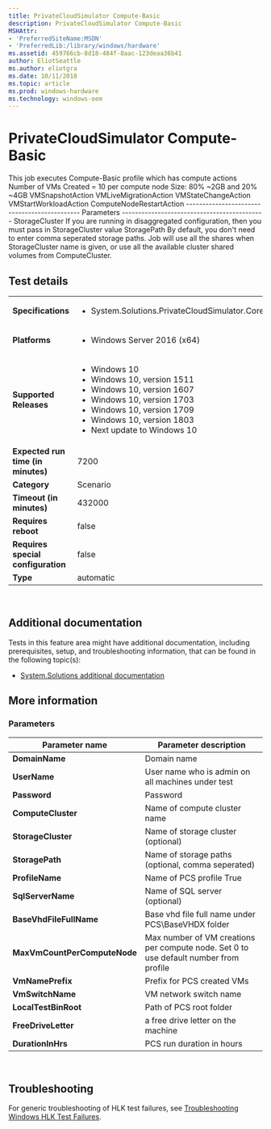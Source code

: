 ```yaml
---
title: PrivateCloudSimulator Compute-Basic
description: PrivateCloudSimulator Compute-Basic
MSHAttr:
- 'PreferredSiteName:MSDN'
- 'PreferredLib:/library/windows/hardware'
ms.assetid: 459766cb-8d18-484f-8aac-123deaa36b41
author: EliotSeattle
ms.author: eliotgra
ms.date: 10/11/2018
ms.topic: article
ms.prod: windows-hardware
ms.technology: windows-oem
---
```


# <span id="p_hlk_test.b3323e0a-3a01-47f3-bf1c-39e18c6e07d6"></span>PrivateCloudSimulator Compute-Basic


This job executes Compute-Basic profile which has compute actions Number of VMs Created = 10 per compute node Size: 80% ~2GB and 20% ~4GB VMSnapshotAction VMLiveMigrationAction VMStateChangeAction VMStartWorkloadAction ComputeNodeRestartAction --------------------------------------------- Parameters -------------------------------------------- StorageCluster If you are running in disaggregated configuration, then you must pass in StorageCluster value StoragePath By default, you don't need to enter comma seperated storage paths. Job will use all the shares when StorageCluster name is given, or use all the available cluster shared volumes from ComputeCluster.

## Test details
|||
|---|---|
| **Specifications**  | <ul><li>System.Solutions.PrivateCloudSimulator.Core</li></ul> |  
| **Platforms**   | <ul><li>Windows Server 2016 (x64)</li></ul> |
| **Supported Releases** | <ul><li>Windows 10</li><li>Windows 10, version 1511</li><li>Windows 10, version 1607</li><li>Windows 10, version 1703</li><li>Windows 10, version 1709</li><li>Windows 10, version 1803</li><li>Next update to Windows 10</li></ul> |
|**Expected run time (in minutes)**| 7200 |
|**Category**| Scenario |
|**Timeout (in minutes)**| 432000 |
|**Requires reboot**| false |
|**Requires special configuration**| false |
|**Type**| automatic |

 

## <span id="Additional_documentation"></span><span id="additional_documentation"></span><span id="ADDITIONAL_DOCUMENTATION"></span>Additional documentation


Tests in this feature area might have additional documentation, including prerequisites, setup, and troubleshooting information, that can be found in the following topic(s):

-   [System.Solutions additional documentation](system-solutions-additional-documentation.md)

## <span id="More_information"></span><span id="more_information"></span><span id="MORE_INFORMATION"></span>More information


### <span id="Parameters"></span><span id="parameters"></span><span id="PARAMETERS"></span>Parameters

| Parameter name               | Parameter description                                                                 |
|------------------------------|---------------------------------------------------------------------------------------|
| **DomainName**               | Domain name                                                                           |
| **UserName**                 | User name who is admin on all machines under test                                     |
| **Password**                 | Password                                                                              |
| **ComputeCluster**           | Name of compute cluster name                                                          |
| **StorageCluster**           | Name of storage cluster (optional)                                                    |
| **StoragePath**              | Name of storage paths (optional, comma seperated)                                     |
| **ProfileName**              | Name of PCS profile True                                                              |
| **SqlServerName**            | Name of SQL server (optional)                                                         |
| **BaseVhdFileFullName**      | Base vhd file full name under PCS\\BaseVHDX folder                                    |
| **MaxVmCountPerComputeNode** | Max number of VM creations per compute node. Set 0 to use default number from profile |
| **VmNamePrefix**             | Prefix for PCS created VMs                                                            |
| **VmSwitchName**             | VM network switch name                                                                |
| **LocalTestBinRoot**         | Path of PCS root folder                                                               |
| **FreeDriveLetter**          | a free drive letter on the machine                                                    |
| **DurationInHrs**            | PCS run duration in hours                                                             |

 

## <span id="Troubleshooting"></span><span id="troubleshooting"></span><span id="TROUBLESHOOTING"></span>Troubleshooting


For generic troubleshooting of HLK test failures, see [Troubleshooting Windows HLK Test Failures](..\user\troubleshooting-windows-hlk-test-failures.md).

 

 






